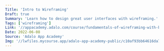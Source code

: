```yaml
---
Title: 'Intro to Wireframing'
Draft: true
Summary: 'Learn how to design great user interfaces with wireframing.'
Tags: ['wireframing']
Link: '//appacademy.adalo.com/course/fundamentals-of-wireframing-with-balsamiq'
Date: 2022-06-08
Source: 'Adalo App Academy'
Img: '//lwfiles.mycourse.app/adalo-app-academy-public/c10af93bb64616da796ec90fc15a5647.png'
---
```

